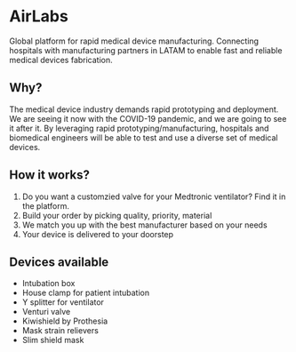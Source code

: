 # AirLabs
Global platform for rapid medical device manufacturing. Connecting hospitals with manufacturing partners in LATAM to enable fast and reliable medical devices fabrication.

## Why?
The medical device industry demands rapid prototyping and deployment. We are seeing it now with the COVID-19 pandemic, and we are going to see it after it. By leveraging rapid prototyping/manufacturing, hospitals and biomedical engineers will be able to test and use a diverse set of medical devices.

## How it works?
1. Do you want a customzied valve for your Medtronic ventilator? Find it in the platform.
2. Build your order by picking quality, priority, material
3. We match you up with the best manufacturer based on your needs
4. Your device is delivered to your doorstep


## Devices available
* Intubation box
* House clamp for patient intubation
* Y splitter for ventilator
* Venturi valve
* Kiwishield by Prothesia
* Mask strain relievers
* Slim shield mask
